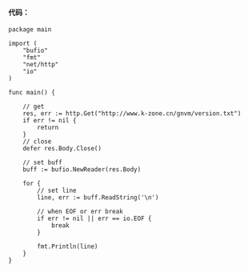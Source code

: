 #### 代码：
    package main
    
    import (
    	"bufio"
    	"fmt"
    	"net/http"
    	"io"
    )
    
    func main() {
    
    	// get
    	res, err := http.Get("http://www.k-zone.cn/gnvm/version.txt")
    	if err != nil {
    		return
    	}
    	// close
    	defer res.Body.Close()
    
    	// set buff
    	buff := bufio.NewReader(res.Body)
    
    	for {
    		// set line
    		line, err := buff.ReadString('\n')
    
    		// when EOF or err break
    		if err != nil || err == io.EOF {
    			break
    		}
    
    		fmt.Println(line)
    	}
    }
